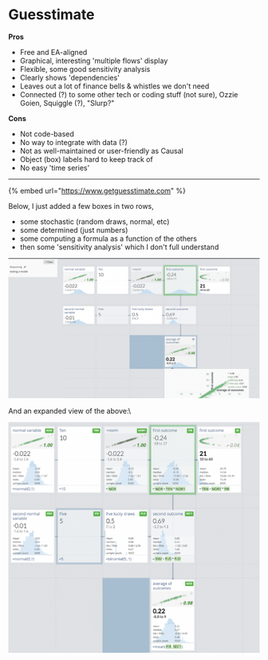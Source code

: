 # Guesstimate

**Pros**

* Free and EA-aligned
* Graphical, interesting 'multiple flows' display
* Flexible, some good sensitivity analysis
* Clearly shows 'dependencies'
* Leaves out a lot of finance bells & whistles we don't need
* Connected (?) to some other tech or coding stuff (not sure), Ozzie Goien, Squiggle (?), "Slurp?"

**Cons**

* Not code-based
* No way to integrate with data (?)
* Not as well-maintained or user-friendly as Causal
* Object (box) labels hard to keep track of&#x20;
* No easy 'time series'&#x20;

****

{% embed url="https://www.getguesstimate.com" %}



Below, I just added a few boxes in two rows,&#x20;

* some stochastic (random draws, normal, etc)
* some determined (just numbers)
* some computing a formula as a function of the others
* then some 'sensitivity analysis' which I don't full understand&#x20;

![Reinstein messing around](../.gitbook/assets/image.png)

And an expanded view of the above:\


![](<../.gitbook/assets/image (4) (1).png>)

